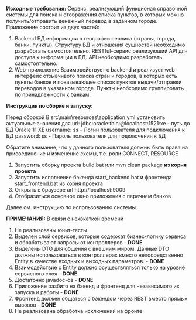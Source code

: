 **Исходные требования:**
Сервис, реализующий функционал справочной системы для поиска и отображения списка пунктов, в которых можно получить/отправить денежный перевод в заданном городе.
Приложение состоит из двух частей:
1.	Backend
БД информации о географии сервиса (страны, города, банки, пункты). Структуру БД и отношения сущностей необходимо разработать самостоятельно.
RESTful-сервис реализующий API для доступа к информации в БД. API необходимо разработать самостоятельно.
2.	Web-приложение
Взаимодействует c backend и реализует web-интерфейс отзывчивого поиска стран и городов, в которых есть пункты банков и показывающее список пунктов выдачи/отправки переводов в указанном городе. Пункты необходимо группировать по принадлежности к банкам.


**Инструкция по сборке и запуску:**

Перед сборкой
В src\main\resources\application.yml установить актуальные значения для 
        url: jdbc:oracle:thin:@localhost:1521:xe	-	путь до БД Oracle 11 XE
        username: ss 					-	Логин пользователя для подключения к БД
        password: ss					-	Пароль пользователя для подключения к БД

Обратите внимание, что у данного пользователя должны быть права на присоединение и изменение схемы, т.е. роли CONNECT, RESOURCE

1) Запустить сборку проекта build.bat или mvn clean package **из корня проекта**
2) Запустить исполнение бэкенда start_backend.bat и фронтенда start_frontend.bat из корня проекта
3) Открыть в браузере url http://localhost:9009
4) Отобразиться основное окно приложения с перечнем банков

Далее см. инструкцию по использованию системы.

**ПРИМЕЧАНИЯ:**
В связи с нехвкаткой времени
1) Не реализованы юнит-тесты 
2) Выделен слой сервисов,  которые содержат бизнес-логику сервиса и обрабатывают запросы от контроллеров - **DONE**
3) Выделены DTO для общения с внешним миром. Данные DTO должны использоваться в контроллерах вместо непосредственно Entity в
качестве входных и выходных параметров. - **DONE**
4) Взаимодействие с Entity должно осуществляться только на уровне сервисного слоя - **DONE**
5) Достаточно javadoc-ов - **DONE**
6) Приложение разбито на бэкенд и фронтенд для независимого их запуска и работы - **DONE**
7) Фронтенд должен общаться с бэкендом через REST вместо прямых вызовов - **DONE**  
8) Не реализована обработка исключений на фронте
   
